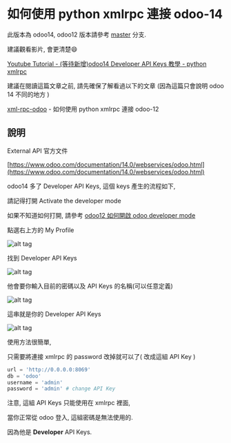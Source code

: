 # 如何使用 python xmlrpc 連接 odoo-14

此版本為 odoo14, odoo12 版本請參考 [master](https://github.com/twtrubiks/odoo-demo-addons-tutorial/tree/master/xml-rpc-odoo) 分支.

建議觀看影片, 會更清楚:smile:

[Youtube Tutorial - (等待新增)odoo14 Developer API Keys 教學 - python xmlrpc]()

建議在閱讀這篇文章之前, 請先確保了解看過以下的文章 (因為這篇只會說明 odoo 14 不同的地方 )

[xml-rpc-odoo](https://github.com/twtrubiks/odoo-demo-addons-tutorial/tree/master/xml-rpc-odoo) -  如何使用 python xmlrpc 連接 odoo-12

## 說明

External API 官方文件

[https://www.odoo.com/documentation/14.0/webservices/odoo.html](https://www.odoo.com/documentation/14.0/webservices/odoo.html)

odoo14 多了 Developer API Keys, 這個 keys 產生的流程如下,

請記得打開 Activate the developer mode

如果不知道如何打開, 請參考 [odoo12 如何開啟 odoo developer mode](https://github.com/twtrubiks/odoo-docker-tutorial#odoo12-%E5%A6%82%E4%BD%95%E9%96%8B%E5%95%9F-odoo-developer-mode)

點選右上方的 My Profile

![alt tag](https://i.imgur.com/dL9jGtU.png)

找到 Developer API Keys

![alt tag](https://i.imgur.com/Yz2w8SC.png)

他會要你輸入目前的密碼以及 API Keys 的名稱(可以任意定義)

![alt tag](https://i.imgur.com/AHuh60H.png)

這串就是你的 Developer API Keys

![alt tag](https://i.imgur.com/8PQlxkv.png)

使用方法很簡單,

只需要將連接 xmlrpc 的 password 改掉就可以了( 改成這組 API Key )

```python
url = 'http://0.0.0.0:8069'
db = 'odoo'
username = 'admin'
password = 'admin' # change API Key
```

注意, 這組 API Keys 只能使用在 xmlrpc 裡面,

當你正常從 odoo 登入, 這組密碼是無法使用的.

因為他是 **Developer** API Keys.
